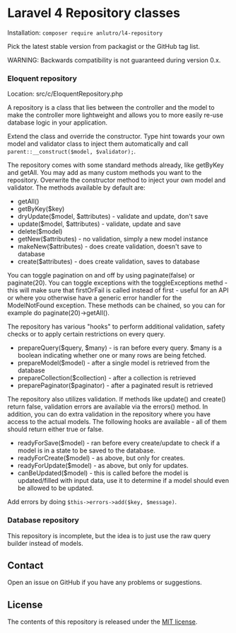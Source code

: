 # Laravel 4 Repository classes
Installation: `composer require anlutro/l4-repository`

Pick the latest stable version from packagist or the GitHub tag list.

WARNING: Backwards compatibility is not guaranteed during version 0.x.

### Eloquent repository
Location: src/c/EloquentRepository.php

A repository is a class that lies between the controller and the model to make the controller more lightweight and allows you to more easily re-use database logic in your application.

Extend the class and override the constructor. Type hint towards your own model and validator class to inject them automatically and call `parent::__construct($model, $validator);`.

The repository comes with some standard methods already, like getByKey and getAll. You may add as many custom methods you want to the repository. Overwrite the constructor method to inject your own model and validator. The methods available by default are:

- getAll()
- getByKey($key)
- dryUpdate($model, $attributes) - validate and update, don't save
- update($model, $attributes) - validate, update and save
- delete($model)
- getNew($attributes) - no validation, simply a new model instance
- makeNew($attributes) - does create validation, doesn't save to database
- create($attributes) - does create validation, saves to database

You can toggle pagination on and off by using paginate(false) or paginate(20). You can toggle exceptions with the toggleExceptions methd - this will make sure that firstOrFail is called instead of first - useful for an API or where you otherwise have a generic error handler for the ModelNotFound exception. These methods can be chained, so you can for example do paginate(20)->getAll().

The repository has various "hooks" to perform additional validation, safety checks or to apply certain restrictions on every query.

- prepareQuery($query, $many) - is ran before every query. $many is a boolean indicating whether one or many rows are being fetched.
- prepareModel($model) - after a single model is retrieved from the database
- prepareCollection($collection) - after a collection is retrieved
- preparePaginator($paginator) - after a paginated result is retrieved

The repository also utilizes validation. If methods like update() and create() return false, validation errors are available via the errors() method. In addition, you can do extra validation in the repository where you have access to the actual models. The following hooks are available - all of them should return either true or false.

- readyForSave($model) - ran before every create/update to check if a model is in a state to be saved to the database.
- readyForCreate($model) - as above, but only for creates.
- readyForUpdate($model) - as above, but only for updates.
- canBeUpdated($model) - this is called before the model is updated/filled with input data, use it to determine if a model should even be allowed to be updated.

Add errors by doing `$this->errors->add($key, $message)`.

### Database repository
This repository is incomplete, but the idea is to just use the raw query builder instead of models.

## Contact
Open an issue on GitHub if you have any problems or suggestions.

## License
The contents of this repository is released under the [MIT license](http://opensource.org/licenses/MIT).